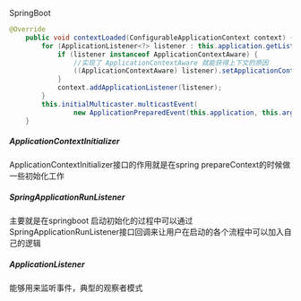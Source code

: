 SpringBoot

```java
@Override
    public void contextLoaded(ConfigurableApplicationContext context) {
        for (ApplicationListener<?> listener : this.application.getListeners()) {
            if (listener instanceof ApplicationContextAware) {
                //实现了 ApplicationContextAware 就能获得上下文的原因
                ((ApplicationContextAware) listener).setApplicationContext(context);
            }
            context.addApplicationListener(listener);
        }
        this.initialMulticaster.multicastEvent(
                new ApplicationPreparedEvent(this.application, this.args, context));
    }
```

##### ApplicationContextInitializer

ApplicationContextInitializer接口的作用就是在spring prepareContext的时候做一些初始化工作

##### SpringApplicationRunListener

主要就是在springboot 启动初始化的过程中可以通过SpringApplicationRunListener接口回调来让用户在启动的各个流程中可以加入自己的逻辑

##### ApplicationListener 

能够用来监听事件，典型的观察者模式